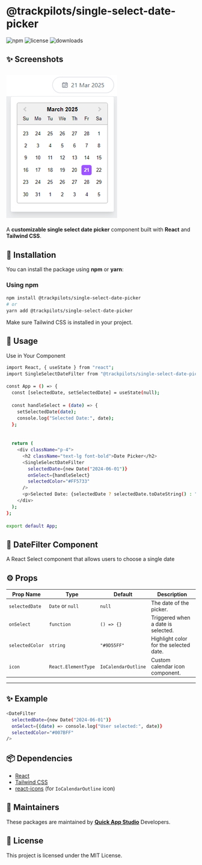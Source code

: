 # @trackpilots/single-select-date-picker

![npm](https://img.shields.io/npm/v/@trackpilots/single-select-date-picker?style=flat-square)
![license](https://img.shields.io/npm/l/@trackpilots/single-select-date-picker?style=flat-square)
![downloads](https://img.shields.io/npm/dt/@trackpilots/single-select-date-picker?style=flat-square)

## ✨ Screenshots  
![Screenshot](assets/image.png)
---

A **customizable single select date picker** component built with **React** and **Tailwind CSS**.
## 🚀 Installation  
You can install the package using **npm** or **yarn**:  

### **Using npm**  
```sh
npm install @trackpilots/single-select-date-picker
# or
yarn add @trackpilots/single-select-date-picker
```

Make sure Tailwind CSS is installed in your project.

##  📌 Usage
Use in Your Component
```sh
import React, { useState } from "react";
import SingleSelectDateFilter from "@trackpilots/single-select-date-picker";

const App = () => {
  const [selectedDate, setSelectedDate] = useState(null);

  const handleSelect = (date) => {
    setSelectedDate(date);
    console.log("Selected Date:", date);
  };


  return (
    <div className="p-4">
      <h2 className="text-lg font-bold">Date Picker</h2>
      <SingleSelectDateFilter
        selectedDate={new Date("2024-06-01")} 
        onSelect={handleSelect}
        selectedColor="#FF5733"
      />
      <p>Selected Date: {selectedDate ? selectedDate.toDateString() : "None"}</p>
    </div>
  );
};

export default App;
```

## 📌 DateFilter Component
A React Select component that allows users to choose a single date

## ⚙️ Props  

| Prop Name      | Type              | Default          | Description                          |
|---------------|------------------|----------------|----------------------------------|
| `selectedDate` | `Date` or `null`  | `null`         | The date of the picker. |
| `onSelect`    | `function`        | `() => {}`     | Triggered when a date is selected. |
| `selectedColor` | `string`        | `"#9D55FF"`    | Highlight color for the selected date. |
| `icon`        | `React.ElementType` | `IoCalendarOutline` | Custom calendar icon component. |
---

## **✨ Example**  
```sh
<DateFilter 
  selectedDate={new Date("2024-06-01")} 
  onSelect={(date) => console.log("User selected:", date)} 
  selectedColor="#007BFF"
/>
```

## 📦 Dependencies  

- [React](https://react.dev/)  
- [Tailwind CSS](https://tailwindcss.com/)  
- [react-icons](https://react-icons.github.io/react-icons/) (for `IoCalendarOutline` icon)  


## 📌 Maintainers
These packages are maintained by [**Quick App Studio**](https://quickappstudio.com/our-team) Developers.

##  📄 License
This project is licensed under the MIT License.
